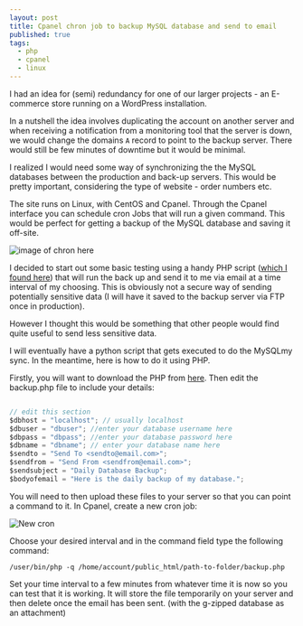 ```yaml
---
layout: post
title: Cpanel chron job to backup MySQL database and send to email
published: true
tags:
  - php
  - cpanel
  - linux
---
```

I had an idea for (semi) redundancy for one of our larger projects - an E-commerce store running on a WordPress installation.

In a nutshell the idea involves duplicating the account on another server and when receiving a notification from a monitoring tool that the server is down, we would change the domains `A` record to point to the backup server. There would still be few minutes of downtime but it would be minimal.

I realized I would need some way of synchronizing the the MySQL databases between the production and back-up servers. This would be pretty important, considering the type of website - order numbers etc.

The site runs on Linux, with CentOS and Cpanel.  Through the Cpanel interface you can schedule cron Jobs that will run a given command. This would be perfect for getting a backup of the MySQL database and saving it off-site.

![image of chron here](http://i.imgur.com/fV2obi3.png)

I decided to start out some basic testing using a handy PHP script ([which I found here](https://www.maketecheasier.com/schedule-database-backup-using-cron-job/)) that will run the back up and send it to me via email at a time interval of my choosing.  This is obviously not a secure way of sending potentially sensitive data (I will have it saved to the backup server via FTP once in production).

However I thought this would be something that other people would find quite useful to send less sensitive data.

I will eventually have a python script that gets executed to do the MySQLmy sync.
In the meantime, here is how to do it using PHP.

Firstly, you will want to download the PHP from [here](https://github.com/michaeldoye/PHP-backup-MySQL-and-send-to-email). Then edit the backup.php file to include your details:

```javascript

// edit this section
$dbhost = "localhost"; // usually localhost
$dbuser = "dbuser"; //enter your database username here
$dbpass = "dbpass"; //enter your database password here
$dbname = "dbname"; // enter your database name here
$sendto = "Send To <sendto@email.com>";
$sendfrom = "Send From <sendfrom@email.com>";
$sendsubject = "Daily Database Backup";
$bodyofemail = "Here is the daily backup of my database.";
```

You will need to then upload these files to your server so that you can point a command to it. In Cpanel, create a new cron job:

![New cron](http://i.imgur.com/B5nPBqq.png)

Choose your desired interval and in the command field type the following command:

```
/user/bin/php -q /home/account/public_html/path-to-folder/backup.php

```

Set your time interval to a few minutes from whatever time it is now so you can test that it is working. It will store the file temporarily on your server and then delete once the email has been sent. (with the g-zipped database as an attachment)
